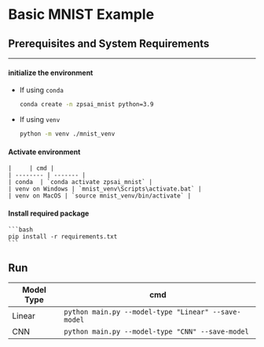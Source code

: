 # Basic MNIST Example

## Prerequisites and System Requirements
---
#### initialize the environment
- If using `conda`
    ```bash
    conda create -n zpsai_mnist python=3.9
    ```

- If using `venv`
    ```bash
    python -m venv ./mnist_venv
    ```

#### Activate environment
    |     | cmd |
    | -------- | ------- |
    | conda  | `conda activate zpsai_mnist` |
    | venv on Windows | `mnist_venv\Scripts\activate.bat` |
    | venv on MacOS | `source mnist_venv/bin/activate` |

#### Install required package
    ```bash
    pip install -r requirements.txt
    ```

## Run
| Model Type | cmd |
| -------- | ------- |
| Linear | `python main.py --model-type "Linear" --save-model` |
| CNN | `python main.py --model-type "CNN" --save-model` |

